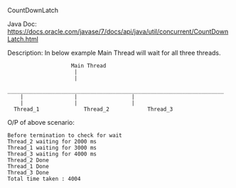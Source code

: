 CountDownLatch

Java Doc: https://docs.oracle.com/javase/7/docs/api/java/util/concurrent/CountDownLatch.html

Description:
	In below example Main Thread will wait for all three threads.
	
						Main Thread
						 |
						 |
		____________________________________________________________________
		|				 |				   |
		|				 |				   |
	  Thread_1		  		Thread_2		   	Thread_3
	  
O/P of above scenario:

	Before termination to check for wait
	Thread_2 waiting for 2000 ms
	Thread_1 waiting for 3000 ms
	Thread_3 waiting for 4000 ms
	Thread_2 Done
	Thread_1 Done
	Thread_3 Done
	Total time taken : 4004